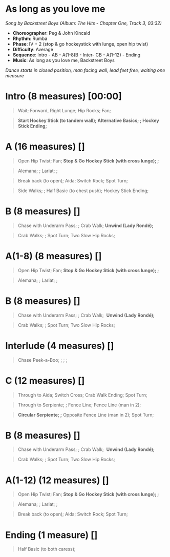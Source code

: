 # As long as you love me
*Song by Backstreet Boys (Album: The Hits - Chapter One, Track 3, 03:32)*

* **Choreographer**: Peg & John Kincaid
* **Rhythm**: Rumba
* **Phase**: IV + 2 (stop & go hockeystick with lunge, open hip twist)
* **Difficulty**: Average
* **Sequence**: Intro - AB - A(1-8)B - Inter- CB - A(1-12) - Ending
* **Music**: As long as you love me, Backstreet Boys

*Dance starts in closed position, man facing wall, lead feet free, waiting one measure*

# Intro (8 measures) [00:00]

> Wait; Forward, Right Lunge; Hip Rocks; Fan;

> **Start Hockey Stick (to tandem wall); Alternative Basics; ; Hockey Stick Ending;**

# A (16 measures) []

> Open Hip Twist; Fan; **Stop & Go Hockey Stick (with cross lunge); ;**

> Alemana; ; Lariat; ;

> Break back (to open); Aida; Switch Rock; Spot Turn;

> Side Walks; ; Half Basic (to chest push); Hockey Stick Ending;

# B (8 measures) []

> Chase with Underarm Pass; ; Crab Walk; **Unwind (Lady Rondé);**

> Crab Walks; ; Spot Turn; Two Slow Hip Rocks;

# A(1-8) (8 measures) []

> Open Hip Twist; Fan; **Stop & Go Hockey Stick (with cross lunge); ;**

> Alemana; ; Lariat; ;

# B (8 measures) []

> Chase with Underarm Pass; ; Crab Walk;  **Unwind (Lady Rondé);**

> Crab Walks; ; Spot Turn; Two Slow Hip Rocks;

# Interlude (4 measures) []

> Chase Peek-a-Boo; ; ; ;

# C (12 measures) []

> Through to Aida; Switch Cross; Crab Walk Ending; Spot Turn;

> Through to Serpiente; ; Fence Line; Fence Line (man in 2);

> **Circular Serpiente; ;** Opposite Fence Line (man in 2); Spot Turn;

# B (8 measures) []

> Chase with Underarm Pass; ; Crab Walk;  **Unwind (Lady Rondé);**

> Crab Walks; ; Spot Turn; Two Slow Hip Rocks;

# A(1-12) (12 measures) []

> Open Hip Twist; Fan; **Stop & Go Hockey Stick (with cross lunge); ;**

> Alemana; ; Lariat; ;

> Break back (to open); Aida; Switch Rock; Spot Turn;

# Ending (1 measure) []

> Half Basic (to both caress);
